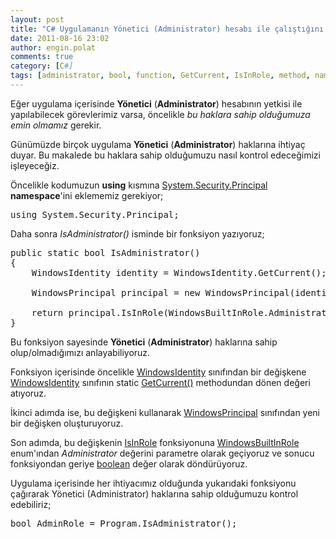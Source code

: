 ```yaml
---
layout: post
title: "C# Uygulamanın Yönetici (Administrator) hesabı ile çalıştığını kontrol etmek"
date: 2011-08-16 23:02
author: engin.polat
comments: true
category: [C#]
tags: [administrator, bool, function, GetCurrent, IsInRole, method, namespace, public, static, System.Security.Principal, using, WindowsBuiltInRole, WindowsIdentity, WindowsPrincipal, yönetici]
---
```

Eğer uygulama içerisinde **Yönetici** (**Administrator**) hesabının yetkisi ile yapılabilecek görevlerimiz varsa, öncelikle *bu haklara sahip olduğumuza emin olmamız* gerekir.

Günümüzde birçok uygulama **Yönetici** (**Administrator**) haklarına ihtiyaç duyar. Bu makalede bu haklara sahip olduğumuzu nasıl kontrol edeceğimizi işleyeceğiz.

Öncelikle kodumuzun **using** kısmına <a href="http://msdn.microsoft.com/library/system.security.principal" target="_blank">System.Security.Principal</a> **namespace**'ini eklememiz gerekiyor;

<pre>using System.Security.Principal;</pre>

Daha sonra *IsAdministrator()* isminde bir fonksiyon yazıyoruz;

<pre class="brush:csharp">public static bool IsAdministrator()
{
    WindowsIdentity identity = WindowsIdentity.GetCurrent();

    WindowsPrincipal principal = new WindowsPrincipal(identity);

    return principal.IsInRole(WindowsBuiltInRole.Administrator);
}</pre>

Bu fonksiyon sayesinde **Yönetici** (**Administrator**) haklarına sahip olup/olmadığımızı anlayabiliyoruz.

Fonksiyon içerisinde öncelikle <a href="http://msdn.microsoft.com/library/system.security.principal.windowsidentity" target="_blank">WindowsIdentity</a> sınıfından bir değişkene <a href="http://msdn.microsoft.com/library/system.security.principal.windowsidentity" target="_blank">WindowsIdentity</a> sınıfının static <a href="http://msdn.microsoft.com/library/system.security.principal.windowsidentity.getcurrent" target="_blank">GetCurrent()</a> methodundan dönen değeri atıyoruz.

İkinci adımda ise, bu değişkeni kullanarak <a href="http://msdn.microsoft.com/library/system.security.principal.windowsprincipal" target="_blank">WindowsPrincipal</a> sınıfından yeni bir değişken oluşturuyoruz.

Son adımda, bu değişkenin <a href="http://msdn.microsoft.com/library/system.security.principal.windowsprincipal.isinrole" target="_blank">IsInRole</a> fonksiyonuna <a href="http://msdn.microsoft.com/library/system.security.principal.windowsbuiltinrole" target="_blank">WindowsBuiltInRole</a> enum'ından *Administrator* değerini parametre olarak geçiyoruz ve sonucu fonksiyondan geriye <a href="http://msdn.microsoft.com/en-us/library/c8f5xwh7.aspx" target="_blank">boolean</a> değer olarak döndürüyoruz.

Uygulama içerisinde her ihtiyacımız olduğunda yukarıdaki fonksiyonu çağırarak Yönetici (Administrator) haklarına sahip olduğumuzu kontrol edebiliriz;

<pre class="brush:csharp">bool AdminRole = Program.IsAdministrator();</pre>